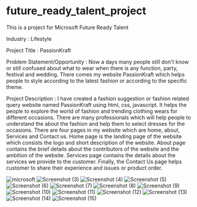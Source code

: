 # future_ready_talent_project
This is a project for Microsoft Future Ready Talent

Industry : Lifestyle

Project Title : PassionKraft

Problem Statement/Opportunity : Now a days many people still don't know or still confused about what to wear when there is any function, party, festival and wedding. There comes my website PassionKraft which helps people to style according to the latest fashion or according to the specific theme. 



Project Description : I have created a fashion suggestion or fashion related query website named PassionKraft using html, css, javascript. It helps the people to explore the world of fashion and trending clothing wears for different occasions. There are many professionals which will help people to understand the about the fashion and help them to select dresses for the occasions. There are four pages in my website which are home, about, Services and Contact us. Home page is the landing page of the website which consists the logo and short description of the website. About page contains the brief details about the contributors of the website and the ambition of the website. Services page contains the details about the services we provide to the customer. Finally, the Contact Us page helps customer to share their experience and issues or product order.



![microsoft](https://user-images.githubusercontent.com/104277983/198825160-b1d2c851-2348-4028-8815-fcbe996283bd.jpeg)
![Screenshot (3)](https://user-images.githubusercontent.com/104277983/198825030-8d4db4f2-1f67-4d9c-b69a-78f8460cdb82.png)
![Screenshot (4)](https://user-images.githubusercontent.com/104277983/198825033-d2296c93-5a72-48f7-88cb-f3ed8970283b.png)
![Screenshot (5)](https://user-images.githubusercontent.com/104277983/198825035-def7741d-b801-42c7-9321-16c83a741219.png)
![Screenshot (6)](https://user-images.githubusercontent.com/104277983/198825036-0d2de63b-dcec-4447-b5f3-edbd79739d84.png)
![Screenshot (7)](https://user-images.githubusercontent.com/104277983/198825038-5a5c28e4-c86e-454f-8f9c-6d1e3db8e52c.png)
![Screenshot (8)](https://user-images.githubusercontent.com/104277983/198825039-e9fbf0da-1821-43a7-8778-832ab0c164d9.png)
![Screenshot (9)](https://user-images.githubusercontent.com/104277983/198825018-2c0e95a5-996e-4e7f-be00-de102d2bcba6.png)
![Screenshot (10)](https://user-images.githubusercontent.com/104277983/198825020-fcdd724d-4bb1-45f9-adc6-4a02eddcd979.png)
![Screenshot (11)](https://user-images.githubusercontent.com/104277983/198825022-45afb1e8-9d23-4a56-bab9-99c8b7c15aaa.png)
![Screenshot (12)](https://user-images.githubusercontent.com/104277983/198825024-14b85a37-d888-416c-8abc-d230ca2c7b6c.png)
![Screenshot (13)](https://user-images.githubusercontent.com/104277983/198825026-6f66e8c5-84ed-417d-99e6-3555f773aede.png)
![Screenshot (14)](https://user-images.githubusercontent.com/104277983/198825027-93ea7420-0176-4c42-8544-fcb38467d786.png)
![Screenshot (15)](https://user-images.githubusercontent.com/104277983/198825029-24337c61-4154-47c7-9621-77f9c7441254.png)
